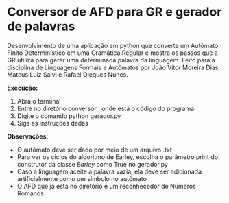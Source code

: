 # Conversor de AFD para GR e gerador de palavras

Desenvolvimento de uma aplicação em python que converte um Autômato Finito Determinístico em uma Gramática Regular e mostra os passos que a GR utiliza
para gerar uma determinada palavra da linguagem. Feito para a disciplina de Linguagens Formais e Autômatos
por João Vitor Moreira Dias, Mateus Luiz Salvi e Rafael Oleques Nunes.

**Execução:**
1. Abra o terminal
2. Entre no diretório conversor , onde está o código do programa
3. Digite o comando python gerador.py
4. Siga as instruções dadas

**Observações:**
- O autômato deve ser dado por meio de um arquivo .txt
- Para ver os ciclos do algoritmo de Earley, escolha o parâmetro print do construtor da classe _Earley_ como True no gerador.py
- Caso a linguagem aceite a palavra vazia, ela deve ser adicionada artificialmente como um símbolo no autômato
- O AFD que já está no diretório é um reconhecedor de Números Romanos

